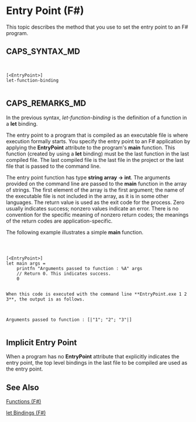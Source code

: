 # Entry Point (F#)

This topic describes the method that you use to set the entry point to an F# program.


## CAPS_SYNTAX_MD



```


[<EntryPoint>]
let-function-binding


```



## CAPS_REMARKS_MD
In the previous syntax, *let-function-binding* is the definition of a function in a **let** binding.

The entry point to a program that is compiled as an executable file is where execution formally starts. You specify the entry point to an F# application by applying the **EntryPoint** attribute to the program's **main** function. This function (created by using a **let** binding) must be the last function in the last compiled file. The last compiled file is the last file in the project or the last file that is passed to the command line.

The entry point function has type **string array -&gt; int**. The arguments provided on the command line are passed to the **main** function in the array of strings. The first element of the array is the first argument; the name of the executable file is not included in the array, as it is in some other languages. The return value is used as the exit code for the process. Zero usually indicates success; nonzero values indicate an error. There is no convention for the specific meaning of nonzero return codes; the meanings of the return codes are application-specific.

The following example illustrates a simple **main** function.



```



[<EntryPoint>]
let main args =
    printfn "Arguments passed to function : %A" args
    // Return 0. This indicates success.
    0


```



    When this code is executed with the command line **EntryPoint.exe 1 2 3**, the output is as follows.




```


Arguments passed to function : [|"1"; "2"; "3"|]


```



## Implicit Entry Point
When a program has no **EntryPoint** attribute that explicitly indicates the entry point, the top level bindings in the last file to be compiled are used as the entry point.


## See Also
[Functions &#40;F&#35;&#41;](Functions+%28F%23%29.md)

[let Bindings &#40;F&#35;&#41;](let+Bindings+%28F%23%29.md)


